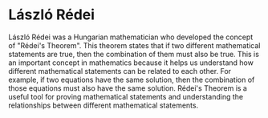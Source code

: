 # László Rédei

László Rédei was a Hungarian mathematician who developed the concept of "Rédei's Theorem". This theorem states that if two different mathematical statements are true, then the combination of them must also be true. This is an important concept in mathematics because it helps us understand how different mathematical statements can be related to each other. For example, if two equations have the same solution, then the combination of those equations must also have the same solution. Rédei's Theorem is a useful tool for proving mathematical statements and understanding the relationships between different mathematical statements.
